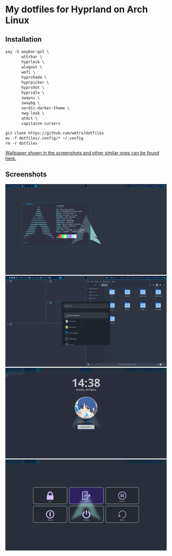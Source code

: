 # My dotfiles for Hyprland on Arch Linux
## Installation
```
yay -S waybar-git \
       wttrbar \
       hyprlock \
       wlogout \
       wofi \
       hyprshade \
       hyprpicker \
       hyprshot \
       hypridle \
       swaync \
       swaybg \
       nordic-darker-theme \
       nwg-look \
       qt6ct \
       capitaine-cursors
```
```
git clone https://github.com/wmtrx/dotfiles
mv -f dotfiles/.config/* ~/.config
rm -r dotfiles
```
[Wallpaper shown in the screenshots and other similar ones can be found here.](https://github.com/linuxdotexe/nordic-wallpapers)

## Screenshots
![Desktop](/screenshots/desktop.png)
![Desktop 2](/screenshots/waybar_expanded.png)
![Hyprlock](/screenshots/hyprlock.png)
![Wlogout](/screenshots/wlogout.png)
